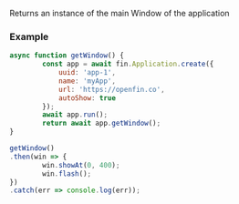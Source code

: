 Returns an instance of the main Window of the application
### Example
```js
async function getWindow() {
		const app = await fin.Application.create({
			uuid: 'app-1',
			name: 'myApp',
			url: 'https://openfin.co',
			autoShow: true
		});
		await app.run();
		return await app.getWindow();
}

getWindow()
.then(win => {
		win.showAt(0, 400);
		win.flash();
})
.catch(err => console.log(err));
```
